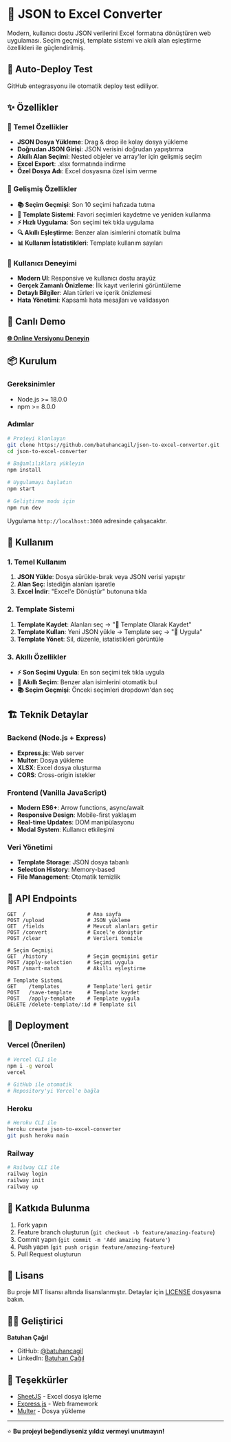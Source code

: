 # 🔄 JSON to Excel Converter

Modern, kullanıcı dostu JSON verilerini Excel formatına dönüştüren web uygulaması. Seçim geçmişi, template sistemi ve akıllı alan eşleştirme özellikleri ile güçlendirilmiş.

## 🚀 Auto-Deploy Test

GitHub entegrasyonu ile otomatik deploy test ediliyor.

## ✨ Özellikler

### 🚀 Temel Özellikler
- **JSON Dosya Yükleme**: Drag & drop ile kolay dosya yükleme
- **Doğrudan JSON Girişi**: JSON verisini doğrudan yapıştırma
- **Akıllı Alan Seçimi**: Nested objeler ve array'ler için gelişmiş seçim
- **Excel Export**: .xlsx formatında indirme
- **Özel Dosya Adı**: Excel dosyasına özel isim verme

### 🧠 Gelişmiş Özellikler
- **📚 Seçim Geçmişi**: Son 10 seçimi hafızada tutma
- **💾 Template Sistemi**: Favori seçimleri kaydetme ve yeniden kullanma
- **⚡ Hızlı Uygulama**: Son seçimi tek tıkla uygulama
- **🔍 Akıllı Eşleştirme**: Benzer alan isimlerini otomatik bulma
- **📊 Kullanım İstatistikleri**: Template kullanım sayıları

### 🎨 Kullanıcı Deneyimi
- **Modern UI**: Responsive ve kullanıcı dostu arayüz
- **Gerçek Zamanlı Önizleme**: İlk kayıt verilerini görüntüleme
- **Detaylı Bilgiler**: Alan türleri ve içerik önizlemesi
- **Hata Yönetimi**: Kapsamlı hata mesajları ve validasyon

## 🚀 Canlı Demo

**[🌐 Online Versiyonu Deneyin](https://json-to-excel-converter.vercel.app)**

## 📦 Kurulum

### Gereksinimler
- Node.js >= 18.0.0
- npm >= 8.0.0

### Adımlar
```bash
# Projeyi klonlayın
git clone https://github.com/batuhancagil/json-to-excel-converter.git
cd json-to-excel-converter

# Bağımlılıkları yükleyin
npm install

# Uygulamayı başlatın
npm start

# Geliştirme modu için
npm run dev
```

Uygulama `http://localhost:3000` adresinde çalışacaktır.

## 🎯 Kullanım

### 1. Temel Kullanım
1. **JSON Yükle**: Dosya sürükle-bırak veya JSON verisi yapıştır
2. **Alan Seç**: İstediğin alanları işaretle
3. **Excel İndir**: "Excel'e Dönüştür" butonuna tıkla

### 2. Template Sistemi
1. **Template Kaydet**: Alanları seç → "💾 Template Olarak Kaydet"
2. **Template Kullan**: Yeni JSON yükle → Template seç → "🚀 Uygula"
3. **Template Yönet**: Sil, düzenle, istatistikleri görüntüle

### 3. Akıllı Özellikler
- **⚡ Son Seçimi Uygula**: En son seçimi tek tıkla uygula
- **🧠 Akıllı Seçim**: Benzer alan isimlerini otomatik bul
- **📚 Seçim Geçmişi**: Önceki seçimleri dropdown'dan seç

## 🏗️ Teknik Detaylar

### Backend (Node.js + Express)
- **Express.js**: Web server
- **Multer**: Dosya yükleme
- **XLSX**: Excel dosya oluşturma
- **CORS**: Cross-origin istekler

### Frontend (Vanilla JavaScript)
- **Modern ES6+**: Arrow functions, async/await
- **Responsive Design**: Mobile-first yaklaşım
- **Real-time Updates**: DOM manipülasyonu
- **Modal System**: Kullanıcı etkileşimi

### Veri Yönetimi
- **Template Storage**: JSON dosya tabanlı
- **Selection History**: Memory-based
- **File Management**: Otomatik temizlik

## 🔧 API Endpoints

```
GET  /                    # Ana sayfa
POST /upload              # JSON yükleme
GET  /fields              # Mevcut alanları getir
POST /convert             # Excel'e dönüştür
POST /clear               # Verileri temizle

# Seçim Geçmişi
GET  /history             # Seçim geçmişini getir
POST /apply-selection     # Seçimi uygula
POST /smart-match         # Akıllı eşleştirme

# Template Sistemi
GET    /templates         # Template'leri getir
POST   /save-template     # Template kaydet
POST   /apply-template    # Template uygula
DELETE /delete-template/:id # Template sil
```

## 🚀 Deployment

### Vercel (Önerilen)
```bash
# Vercel CLI ile
npm i -g vercel
vercel

# GitHub ile otomatik
# Repository'yi Vercel'e bağla
```

### Heroku
```bash
# Heroku CLI ile
heroku create json-to-excel-converter
git push heroku main
```

### Railway
```bash
# Railway CLI ile
railway login
railway init
railway up
```

## 🤝 Katkıda Bulunma

1. Fork yapın
2. Feature branch oluşturun (`git checkout -b feature/amazing-feature`)
3. Commit yapın (`git commit -m 'Add amazing feature'`)
4. Push yapın (`git push origin feature/amazing-feature`)
5. Pull Request oluşturun

## 📝 Lisans

Bu proje MIT lisansı altında lisanslanmıştır. Detaylar için [LICENSE](LICENSE) dosyasına bakın.

## 👨‍💻 Geliştirici

**Batuhan Çağıl**
- GitHub: [@batuhancagil](https://github.com/batuhancagil)
- LinkedIn: [Batuhan Çağıl](https://linkedin.com/in/batuhancagil)

## 🙏 Teşekkürler

- [SheetJS](https://sheetjs.com/) - Excel dosya işleme
- [Express.js](https://expressjs.com/) - Web framework
- [Multer](https://github.com/expressjs/multer) - Dosya yükleme

---

⭐ **Bu projeyi beğendiyseniz yıldız vermeyi unutmayın!**